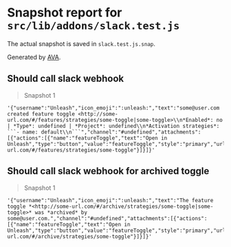 # Snapshot report for `src/lib/addons/slack.test.js`

The actual snapshot is saved in `slack.test.js.snap`.

Generated by [AVA](https://avajs.dev).

## Should call slack webhook

> Snapshot 1

    '{"username":"Unleash","icon_emoji":":unleash:","text":"some@user.com created feature toggle <http://some-url.com/#/features/strategies/some-toggle|some-toggle>\\n*Enabled*: no | *Type*: undefined | *Project*: undefined\\n*Activation strategies*: ```- name: default\\n```","channel":"#undefined","attachments":[{"actions":[{"name":"featureToggle","text":"Open in Unleash","type":"button","value":"featureToggle","style":"primary","url":"http://some-url.com/#/features/strategies/some-toggle"}]}]}'

## Should call slack webhook for archived toggle

> Snapshot 1

    '{"username":"Unleash","icon_emoji":":unleash:","text":"The feature toggle *<http://some-url.com/#/archive/strategies/some-toggle|some-toggle>* was *archived* by some@user.com.","channel":"#undefined","attachments":[{"actions":[{"name":"featureToggle","text":"Open in Unleash","type":"button","value":"featureToggle","style":"primary","url":"http://some-url.com/#/archive/strategies/some-toggle"}]}]}'
